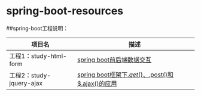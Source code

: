 # spring-boot-resources
##spring-boot工程说明：

| 项目名                   | 描述                                                         |
| ------------------------ | ------------------------------------------------------------ |
| 工程1：study-html-form   | [spring boot前后端数据交互](https://blog.csdn.net/sc_942344134/article/details/104155337) |
| 工程2：study-jquery-ajax | [spring boot框架下$.get()、$.post()和$.ajax()的应用](https://blog.csdn.net/sc_942344134/article/details/104223934) |

